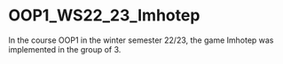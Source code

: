 # OOP1_WS22_23_Imhotep
In the course OOP1 in the winter semester 22/23, the game Imhotep was implemented in the group of 3. 
